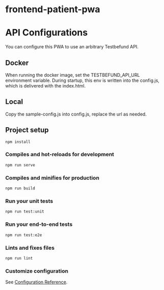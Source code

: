 # frontend-patient-pwa

# API Configurations
You can configure this PWA to use an arbitrary Testbefund API. 

## Docker
When running the docker image, set the TESTBEFUND_API_URL environment variable. During startup, this env is written
into the config.js, which is delivered with the index.html. 

## Local
Copy the sample-config.js into config.js, replace the url as needed.

## Project setup
```
npm install
```

### Compiles and hot-reloads for development
```
npm run serve
```

### Compiles and minifies for production
```
npm run build
```

### Run your unit tests
```
npm run test:unit
```

### Run your end-to-end tests
```
npm run test:e2e
```

### Lints and fixes files
```
npm run lint
```

### Customize configuration
See [Configuration Reference](https://cli.vuejs.org/config/).
